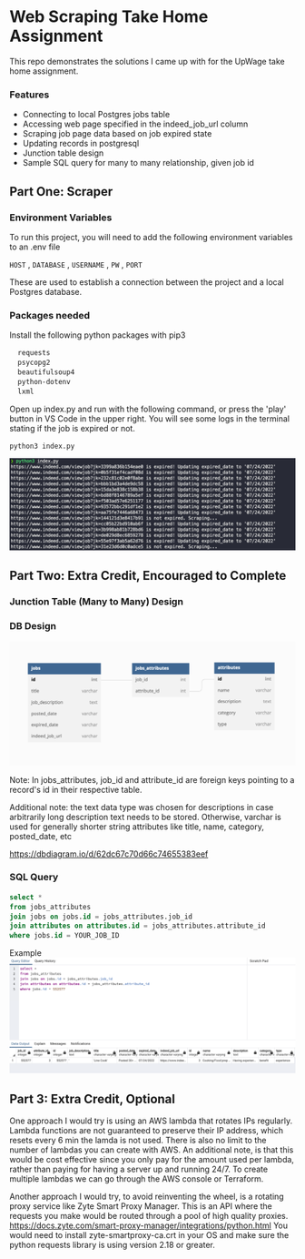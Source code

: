 # Web Scraping Take Home Assignment

This repo demonstrates the solutions I came up with for the UpWage take home assignment.

### Features

- Connecting to local Postgres jobs table
- Accessing web page specified in the indeed_job_url column
- Scraping job page data based on job expired state
- Updating records in postgresql
- Junction table design
- Sample SQL query for many to many relationship, given job id

## Part One: Scraper

### Environment Variables

To run this project, you will need to add the following environment variables to an .env file

`HOST` ,
`DATABASE` ,
`USERNAME` ,
`PW` ,
`PORT`

These are used to establish a connection between the project and a local Postgres database.

### Packages needed

Install the following python packages with pip3

```bash
  requests
  psycopg2
  beautifulsoup4
  python-dotenv
  lxml
```

Open up index.py and run with the following command, or press the 'play' button in VS Code in the upper right. You will see some logs in the terminal stating if the job is expired or not.

```bash
python3 index.py
```

![Terminal Logs Screenshot](terminal_logs.png)

## Part Two: Extra Credit, Encouraged to Complete

### Junction Table (Many to Many) Design

### DB Design

![DB Screenshot](db.png)

Note: In jobs_attributes, job_id and attribute_id are foreign keys pointing to a record's id in their respective table.

Additional note: the text data type was chosen for descriptions in case arbitrarily long description text needs to be stored. Otherwise, varchar is used for generally shorter string attributes like title, name, category, posted_date, etc

https://dbdiagram.io/d/62dc67c70d66c74655383eef

### SQL Query

```sql
select *
from jobs_attributes
join jobs on jobs.id = jobs_attributes.job_id
join attributes on attributes.id = jobs_attributes.attribute_id
where jobs.id = YOUR_JOB_ID
```

Example
![SQL Query Screenshot](query_example.png)

## Part 3: Extra Credit, Optional

One approach I would try is using an AWS lambda that rotates IPs regularly. Lambda functions are not guaranteed to preserve their IP address, which resets every 6 min the lamda is not used. There is also no limit to the number of lambdas you can create with AWS. An additional note, is that this would be cost effective since you only pay for the amount used per lambda, rather than paying for having a server up and running 24/7. To create multiple lambdas we can go through the AWS console or Terraform.

Another approach I would try, to avoid reinventing the wheel, is a rotating proxy service like Zyte Smart Proxy Manager. This is an API where the requests you make would be routed through a pool of high quality proxies.
https://docs.zyte.com/smart-proxy-manager/integrations/python.html
You would need to install zyte-smartproxy-ca.crt in your OS and make sure the python requests library is using version 2.18 or greater.
